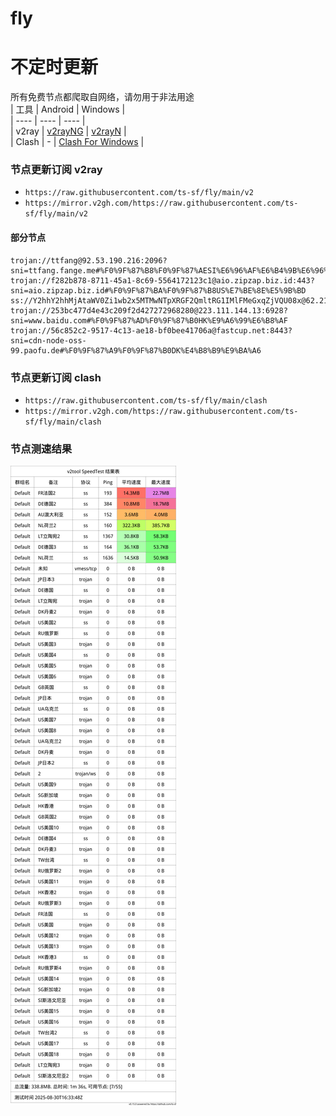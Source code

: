 # fly
# 不定时更新
所有免费节点都爬取自网络，请勿用于非法用途  
|  工具  | Android  | Windows  |  
|  ----  | ----   | ----  |  
| v2ray  | [v2rayNG](https://github.com/2dust/v2rayNG/releases) | [v2rayN](https://github.com/2dust/v2rayN/releases) |  
| Clash  | - | [Clash For Windows](https://github.com/2dust/clashN/releases) | 
  
### 节点更新订阅  v2ray
- `https://raw.githubusercontent.com/ts-sf/fly/main/v2`  
- `https://mirror.v2gh.com/https://raw.githubusercontent.com/ts-sf/fly/main/v2`  

#### 部分节点  
``` 
trojan://ttfang@92.53.190.216:2096?sni=ttfang.fange.me#%F0%9F%87%B8%F0%9F%87%AESI%E6%96%AF%E6%B4%9B%E6%96%87%E5%B0%BC%E4%BA%9A
trojan://f282b878-8711-45a1-8c69-5564172123c1@aio.zipzap.biz.id:443?sni=aio.zipzap.biz.id#%F0%9F%87%BA%F0%9F%87%B8US%E7%BE%8E%E5%9B%BD
ss://Y2hhY2hhMjAtaWV0Zi1wb2x5MTMwNTpXRGF2QmltRG1IMlFMeGxqZjVQU08x@62.210.88.22:443#%F0%9F%87%AB%F0%9F%87%B7FR%E6%B3%95%E5%9B%BD
trojan://253bc477d4e43c209f2d427272968280@223.111.144.13:6928?sni=www.baidu.com#%F0%9F%87%AD%F0%9F%87%B0HK%E9%A6%99%E6%B8%AF
trojan://56c852c2-9517-4c13-ae18-bf0bee41706a@fastcup.net:8443?sni=cdn-node-oss-99.paofu.de#%F0%9F%87%A9%F0%9F%87%B0DK%E4%B8%B9%E9%BA%A6
```
### 节点更新订阅  clash
- `https://raw.githubusercontent.com/ts-sf/fly/main/clash`  
- `https://mirror.v2gh.com/https://raw.githubusercontent.com/ts-sf/fly/main/clash`  

### 节点测速结果
![image](traffic.png)
